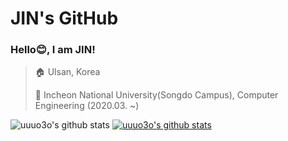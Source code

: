 # JIN's GitHub

### Hello😊, I am JIN!
> 🏠 Ulsan, Korea
>
> 🏫 Incheon National University(Songdo Campus), Computer Engineering (2020.03. ~)

![uuuo3o's github stats](https://github-readme-stats.vercel.app/api?username=uuuo3o&show_icons=true) [![uuuo3o's github stats](https://github-readme-stats.vercel.app/api/top-langs/?username=uuuo3o&show_icons=true&hide_border=true&title_color=004386&icon_color=004386&layout=compact)](https://github.com/uuuo3o)

